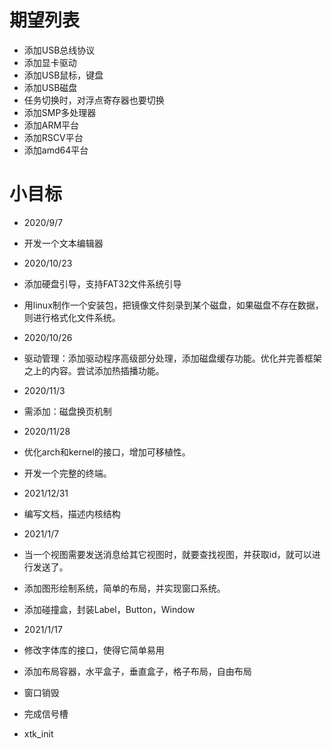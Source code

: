 # 期望列表
* 添加USB总线协议
* 添加显卡驱动
* 添加USB鼠标，键盘
* 添加USB磁盘
* 任务切换时，对浮点寄存器也要切换
* 添加SMP多处理器
* 添加ARM平台
* 添加RSCV平台
* 添加amd64平台

# 小目标
* 2020/9/7
* 开发一个文本编辑器

* 2020/10/23
* 添加硬盘引导，支持FAT32文件系统引导
* 用linux制作一个安装包，把镜像文件刻录到某个磁盘，如果磁盘不存在数据，则进行格式化文件系统。

* 2020/10/26
* 驱动管理：添加驱动程序高级部分处理，添加磁盘缓存功能。优化并完善框架之上的内容。尝试添加热插播功能。

* 2020/11/3
* 需添加：磁盘换页机制
* 2020/11/28
* 优化arch和kernel的接口，增加可移植性。
* 开发一个完整的终端。
* 2021/12/31
* 编写文档，描述内核结构
* 2021/1/7
* 当一个视图需要发送消息给其它视图时，就要查找视图，并获取id，就可以进行发送了。
* 添加图形绘制系统，简单的布局，并实现窗口系统。

* 添加碰撞盒，封装Label，Button，Window
* 2021/1/17
* 修改字体库的接口，使得它简单易用
* 添加布局容器，水平盒子，垂直盒子，格子布局，自由布局
* 窗口销毁
* 完成信号槽
* xtk_init